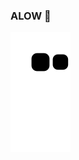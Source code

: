### ALOW 🤟

<div>
  
 
  
  ![Snake animation](https://github.com/rafaballerini/rafaballerini/blob/output/github-contribution-grid-snake.svg)
 
</div>
